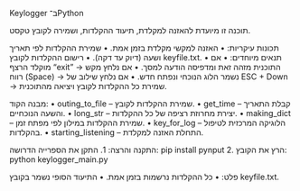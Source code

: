 Keylogger ב־Python

תוכנה זו מיועדת להאזנה למקלדת, תיעוד ההקלדות, ושמירה לקובץ טקסט.

תכונות עיקריות:
	•	האזנה למקשי מקלדת בזמן אמת.
	•	שמירת ההקלדות לפי תאריך ושעה (דיוק עד דקה).
	•	רישום ההקלדות לקובץ keyfile.txt.
	•	תנאים מיוחדים:
	•	אם מוקלד הרצף “exit” → התוכנית מזהה זאת ומדפיסה הודעה למסך.
	•	אם נלחץ מקש רווח (Space) → נשמר הלוג הנוכחי ונפתח חדש.
	•	אם נלחץ שילוב של ESC + Down → שמירת כל ההקלדות לקובץ ויציאה מהתוכנית.

מבנה הקוד:
	•	outing_to_file – שמירת ההקלדות לקובץ.
	•	get_time – קבלת התאריך והשעה הנוכחיים.
	•	long_str – יצירת מחרוזת רציפה של כל ההקלדות.
	•	making_dict – שמירת ההקלדות במילון לפי מפתח זמן.
	•	key_for_log – הלוגיקה המרכזית לטיפול בהקלדות.
	•	starting_listening – התחלת האזנה למקלדת.

התקנה והרצה:
	1.	התקן את הספרייה הדרושה:
pip install pynput
	2.	הרץ את הקובץ:
python keylogger_main.py

פלט:
	•	כל ההקלדות נרשמות בזמן אמת.
	•	התיעוד הסופי נשמר בקובץ keyfile.txt.
